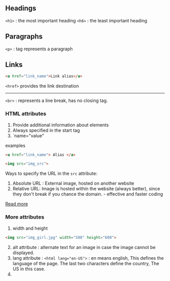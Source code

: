 ## Headings

`<h1>` : the most important heading
`<h6>` : the least important heading

## Paragraphs

 `<p>` : tag represents a paragraph

## Links

```html
<a href="link_name">Link alias</a>
```

`<href>` provides the link destination


****
`<br>` : represents a line break, has no closing tag.

### HTML attributes

1. Provide additional information about elements
2. Always specified in the start tag
3. `name="value"

examples
```html
<a href="link_name"> Alias </a>

<img src="img_src">


```

Ways to specify the URL in the `src` attribute:

1. Absolute URL : External image, hosted on another website
2. Relative URL: Image is hosted within the website (always better), since they don't break if you chance the domain. - effective and faster coding

[Read more](https://www.conductor.com/academy/urls/faq/absolute-vs-relative/)

### More attributes

1.  width and height
```html
<img src="img_girl.jpg" width="500" height="600">
```

2. alt attribute : alternate text for an image in case the image cannot be displayed.
3. lang attribute : `<html lang="en-US">` : en means english, This defines the language of the page. The last two characters define the country, The US in this case.
4. 







